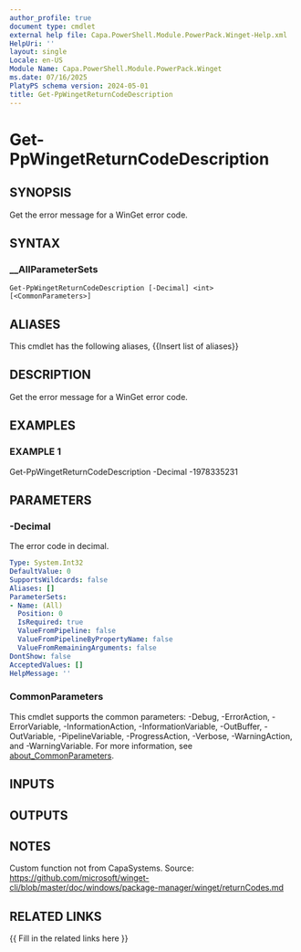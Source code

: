 ```yaml
---
author_profile: true
document type: cmdlet
external help file: Capa.PowerShell.Module.PowerPack.Winget-Help.xml
HelpUri: ''
layout: single
Locale: en-US
Module Name: Capa.PowerShell.Module.PowerPack.Winget
ms.date: 07/16/2025
PlatyPS schema version: 2024-05-01
title: Get-PpWingetReturnCodeDescription
---
```


# Get-PpWingetReturnCodeDescription

## SYNOPSIS

Get the error message for a WinGet error code.

## SYNTAX

### __AllParameterSets

```
Get-PpWingetReturnCodeDescription [-Decimal] <int> [<CommonParameters>]
```

## ALIASES

This cmdlet has the following aliases,
  {{Insert list of aliases}}

## DESCRIPTION

Get the error message for a WinGet error code.

## EXAMPLES

### EXAMPLE 1

Get-PpWingetReturnCodeDescription -Decimal -1978335231

## PARAMETERS

### -Decimal

The error code in decimal.

```yaml
Type: System.Int32
DefaultValue: 0
SupportsWildcards: false
Aliases: []
ParameterSets:
- Name: (All)
  Position: 0
  IsRequired: true
  ValueFromPipeline: false
  ValueFromPipelineByPropertyName: false
  ValueFromRemainingArguments: false
DontShow: false
AcceptedValues: []
HelpMessage: ''
```

### CommonParameters

This cmdlet supports the common parameters: -Debug, -ErrorAction, -ErrorVariable,
-InformationAction, -InformationVariable, -OutBuffer, -OutVariable, -PipelineVariable,
-ProgressAction, -Verbose, -WarningAction, and -WarningVariable. For more information, see
[about_CommonParameters](https://go.microsoft.com/fwlink/?LinkID=113216).

## INPUTS

## OUTPUTS

## NOTES

Custom function not from CapaSystems.
Source: https://github.com/microsoft/winget-cli/blob/master/doc/windows/package-manager/winget/returnCodes.md


## RELATED LINKS

{{ Fill in the related links here }}

